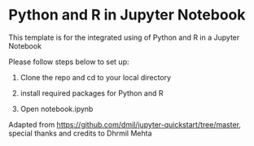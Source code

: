 # Python and R in Jupyter Notebook

This template is for the integrated using of Python and R in a Jupyter Notebook

Please follow steps below to set up:

1. Clone the repo and cd to your local directory

2. install required packages for Python and R

3. Open notebook.ipynb

Adapted from https://github.com/dmil/jupyter-quickstart/tree/master, special thanks and credits to Dhrmil Mehta

